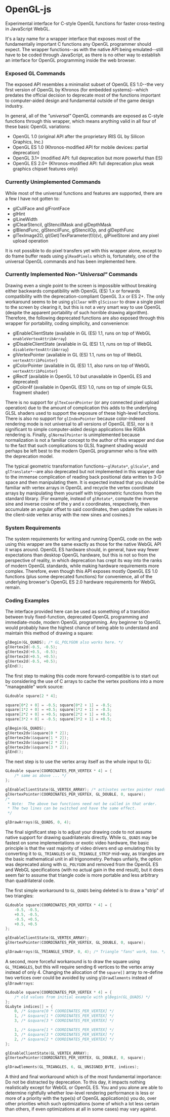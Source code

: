 # OpenGL-js
Experimental interface for C-style OpenGL functions for faster cross-testing in JavaScript WebGL.

It's a lazy name for a wrapper interface that exposes most of the fundamentally important C functions any OpenGL programmer should expect.  The wrapper functions--as with the native API being emulated--still have to be coded through JavaScript, as there is no other way to establish an interface for OpenGL programming inside the web browser.

### Exposed GL Commands
The exposed API resembles a minimalist subset of OpenGL ES 1.0--the very first version of OpenGL by Khronos (for embedded systems)--which predates the official decision to deprecate most of the functions important to computer-aided design and fundamental outside of the game design industry.

In general, all of the _"universal"_ OpenGL commands are exposed as C-style functions through this wrapper, which means anything valid in all four of these basic OpenGL variations:
* OpenGL 1.0 (original API after the proprietary IRIS GL by Silicon Graphics, Inc.)
* OpenGL ES 1.0 (Khronos-modified API for mobile devices:  partial deprecation)
* OpenGL 3.1+ (modified API:  full deprecation but more powerful than ES)
* OpenGL ES 2.0+ (Khronos-modified API:  full deprecation plus weak graphics chipset features only)

### Currently Unimplemented Commands
While most of the universal functions and features are supported, there are a few I have not gotten to:
* glCullFace and glFrontFace
* glHint
* glLineWidth
* glClearStencil, glStencilMask and glDepthMask
* glBlendFunc, glStencilFunc, glStencilOp, and glDepthFunc
* glTexImage2D, gl(Get)TexParameter(f/i)(v), glPixelStorei and any pixel upload operation

It is not possible to do pixel transfers yet with this wrapper alone, except to do frame buffer reads using `glReadPixels` which is, fortunately, one of the universal OpenGL commands and has been implemented here.

### Currently Implemented Non-_"Universal"_ Commands
Drawing even a single point to the screen is impossible without breaking either backwards compatibility with OpenGL (ES) 1.x or forwards compatibility with the deprecation-compliant OpenGL 3.x or ES 2+.  The only workaround seems to be using `glClear` with `glScissor` to draw a single pixel to the screen by clearing it, but this is not a very smart way to use OpenGL (despite the apparent portability of such horrible drawing algorithm).  Therefore, the following deprecated functions are also exposed through this wrapper for portability, coding simplicity, and convenience:
* glEnableClientState (available in GL (ES) 1.1, runs on top of WebGL `enableVertexAttribArray`)
* glDisableClientState (available in GL (ES) 1.1, runs on top of WebGL `disableVertexAttribArray`)
* glVertexPointer (available in GL (ES) 1.1, runs on top of WebGL `vertexAttribPointer`)
* glColorPointer (available in GL (ES) 1.1, also runs on top of WebGL `vertexAttribPointer`)
* glRectf (available in OpenGL 1.0 but unavailable in OpenGL ES and deprecated)
* glColor4f (available in OpenGL (ES) 1.0, runs on top of simple GLSL fragment shader)

There is no support for `glTexCoordPointer` (or any connected pixel upload operation) due to the amount of complication this adds to the underlying GLSL shaders used to support the exposure of these high-level functions.  There is also no support for `glIndexPointer` because color-indexed rendering mode is not universal to all versions of OpenGL (ES), nor is it significant to simple computer-aided design applications like RGBA rendering is.  Finally, `glNormalPointer` is unimplemented because normalization is not a familiar concept to the author of this wrapper and due to the fact that such complications to GLSL fragment shading would perhaps be left best to the modern OpenGL programmer who is fine with the deprecation model.

The typical geometric transformation functions--`glRotate*`, `glScale*`, and `glTranslate*`--are also deprecated but not implemented in this wrapper due to the immense complication of reading back positional data written to 3-D space and then manipulating them.  It is expected instead that you should be familiar with vertex arrays in OpenGL and recycle the vertex coordinate arrays by manipulating them yourself with trigonometric functions from the standard library.  (For example, instead of `glRotate*`, compute the inverse sine and inverse cosine of the y and x coordinates, respectively, then accumulate an angular offset to said coordinates, then update the values in the client-side vertex array with the new sines and cosines.)

### System Requirements
The system requirements for writing and running OpenGL code on the web using this wrapper are the same exactly as those for the native WebGL API it wraps around.  OpenGL ES hardware should, in general, have way fewer expectations than desktop OpenGL hardware, but this is not so from the perspective of reality, in which deprecation has crept its way into the ranks of modern OpenGL standards, while making hardware requirements more complex.  Therefore, even though this API exposes mostly OpenGL ES 1.0 functions (plus some deprecated functions) for convenience, all of the underlying browser's OpenGL ES 2.0 hardware requirements for WebGL remain.

### Coding Examples

The interface provided here can be used as something of a transition between truly fixed-function, deprecated OpenGL programming and immediate-mode, modern OpenGL programming.  Any beginner to OpenGL would probably have the highest chance of being able to understand and maintain this method of drawing a square:
```c
glBegin(GL_QUADS); /* GL_POLYGON also works here. */
glVertex2d(-0.5, -0.5);
glVertex2d(+0.5, -0.5);
glVertex2d(+0.5, +0.5);
glVertex2d(-0.5, +0.5);
glEnd();
```
The first step to making this code more forward-compatible is to start out by considering the use of C arrays to cache the vertex positions into a more "manageable" work source:
```c
GLdouble square[2 * 4];

square[0*2 + 0] = -0.5; square[0*2 + 1] = -0.5;
square[1*2 + 0] = +0.5; square[1*2 + 1] = -0.5;
square[2*2 + 0] = +0.5; square[2*2 + 1] = +0.5;
square[3*2 + 0] = -0.5; square[3*2 + 1] = +0.5;

glBegin(GL_QUADS);
glVertex2dv(&square[0 * 2]);
glVertex2dv(&square[1 * 2]);
glVertex2dv(&square[2 * 2]);
glVertex2dv(&square[3 * 2]);
glEnd();
```
The next step is to use the vertex array itself as the whole input to GL:
```c
GLdouble square[COORDINATES_PER_VERTEX * 4] = {
    /* same as above ... */
};

glEnableClientState(GL_VERTEX_ARRAY); /* activates vertex pointer reads */
glVertexPointer(COORDINATES_PER_VERTEX, GL_DOUBLE, 0, square);
/*
 * Note:  The above two functions need not be called in that order.
 * The two lines can be switched and have the same effect.
 */

glDrawArrays(GL_QUADS, 0, 4);
```
The final significant step is to adjust your drawing code to not assume native support for drawing quadrilaterals directly.  While `GL_QUADS` may be fastest on some implementations or exotic video hardware, the basic principle is that the vast majority of video drivers end up emulating this by converting it to `GL_TRIANGLES` or `GL_TRIANGLE_STRIP` mid-way, as triangles are the basic mathematical unit in all trigonometry.  Perhaps unfairly, the option was deprecated along with `GL_POLYGON` and removed from the OpenGL ES and WebGL specifications (with no actual gain in the end result), but it does seem fair to assume that triangle code is more portable and less arbitrary than quadrilateral code.

The first simple workaround to `GL_QUADS` being deleted is to draw a "strip" of two triangles:
```c
GLdouble square[COORDINATES_PER_VERTEX * 4] = {
    -0.5, -0.5,
    +0.5, -0.5,
    -0.5, +0.5,
    +0.5, +0.5
};

glEnableClientState(GL_VERTEX_ARRAY);
glVertexPointer(COORDINATES_PER_VERTEX, GL_DOUBLE, 0, square);

glDrawArrays(GL_TRIANGLE_STRIP, 0, 4); /* Triangle "fans" work, too. */
```

A second, more forceful workaround is to draw the square using `GL_TRIANGLES`, but this will require sending 6 vertices to the vertex array instead of only 4.  Changing the allocation of the `square[]` array to re-define two vertices over could be avoided by using `glDrawElements` instead of `glDrawArrays`:
```c
GLdouble square[COORDINATES_PER_VERTEX * 4] = {
    /* old values from initial example with glBegin(GL_QUADS) */
};
GLubyte indices[] = {
    0, /* &square[0 * COORDINATES_PER_VERTEX] */
    1, /* &square[1 * COORDINATES_PER_VERTEX] */
    3, /* &square[3 * COORDINATES_PER_VERTEX] */

    1, /* &square[1 * COORDINATES_PER_VERTEX] */
    3, /* &square[3 * COORDINATES_PER_VERTEX] */
    2, /* &square[2 * COORDINATES_PER_VERTEX] */
};

glEnableClientState(GL_VERTEX_ARRAY);
glVertexPointer(COORDINATES_PER_VERTEX, GL_DOUBLE, 0, square);

glDrawElements(GL_TRIANGLES, 6, GL_UNSIGNED_BYTE, indices);
```

A third and final workaround which is of the most fundamental importance:  Do not be distracted by deprecation.  To this day, it impacts nothing realistically except for WebGL or OpenGL ES.  You and you alone are able to determine rightfully whether low-level rendering performance is less or more of a priority with the type(s) of OpenGL application(s) you do, over other priorities which such optimizations (some of which a lot less certain than others, if even optimizations at all in some cases) may vary against.
